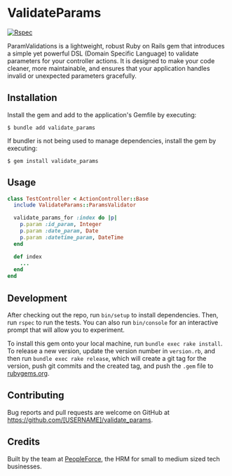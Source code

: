 # ValidateParams

[![Rspec](https://github.com/peopleforce/validate_params/actions/workflows/rspec.yml/badge.svg)](https://github.com/peopleforce/validate_params/actions/workflows/rspec.yml)

ParamValidations is a lightweight, robust Ruby on Rails gem that introduces a simple yet powerful DSL (Domain Specific Language) to validate parameters for your controller actions. It is designed to make your code cleaner, more maintainable, and ensures that your application handles invalid or unexpected parameters gracefully.

## Installation

Install the gem and add to the application's Gemfile by executing:

    $ bundle add validate_params

If bundler is not being used to manage dependencies, install the gem by executing:

    $ gem install validate_params

## Usage

```ruby
class TestController < ActionController::Base
  include ValidateParams::ParamsValidator

  validate_params_for :index do |p|
    p.param :id_param, Integer
    p.param :date_param, Date
    p.param :datetime_param, DateTime
  end

  def index
    ...
  end
end
```


## Development

After checking out the repo, run `bin/setup` to install dependencies. Then, run `rspec` to run the tests. You can also run `bin/console` for an interactive prompt that will allow you to experiment.

To install this gem onto your local machine, run `bundle exec rake install`. To release a new version, update the version number in `version.rb`, and then run `bundle exec rake release`, which will create a git tag for the version, push git commits and the created tag, and push the `.gem` file to [rubygems.org](https://rubygems.org).

## Contributing

Bug reports and pull requests are welcome on GitHub at https://github.com/[USERNAME]/validate_params.

## Credits

Built by the team at [PeopleForce](https://peopleforce.io), the HRM for small to medium sized tech businesses.
